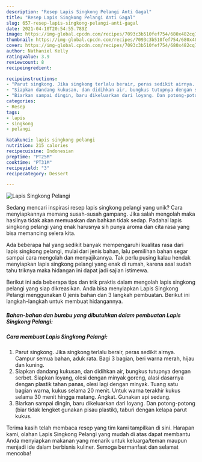 ```yaml
---
description: "Resep Lapis Singkong Pelangi Anti Gagal"
title: "Resep Lapis Singkong Pelangi Anti Gagal"
slug: 657-resep-lapis-singkong-pelangi-anti-gagal
date: 2021-04-10T20:54:55.789Z
image: https://img-global.cpcdn.com/recipes/7093c3b510fef754/680x482cq70/lapis-singkong-pelangi-foto-resep-utama.jpg
thumbnail: https://img-global.cpcdn.com/recipes/7093c3b510fef754/680x482cq70/lapis-singkong-pelangi-foto-resep-utama.jpg
cover: https://img-global.cpcdn.com/recipes/7093c3b510fef754/680x482cq70/lapis-singkong-pelangi-foto-resep-utama.jpg
author: Nathaniel Kelly
ratingvalue: 3.9
reviewcount: 8
recipeingredient:

recipeinstructions:
- "Parut singkong. Jika singkong terlalu berair, peras sedikit airnya. Campur semua bahan, aduk rata. Bagi 3 bagian, beri warna merah, hijau dan kuning."
- "Siapkan dandang kukusan, dan didihkan air, bungkus tutupnya dengan serbet. Siapkan loyang, olesi dengan minyak goreng, alasi dasarnya dengan plastik tahan panas, olesi lagi dengan minyak. Tuang satu bagian warna, kukus selama 20 menit. Untuk warna terakhir kukus selama 30 menit hingga matang. Angkat. Gunakan api sedang."
- "Biarkan sampai dingin, baru dikeluarkan dari loyang. Dan potong-potong (biar tidak lengket gunakan pisau plastik), taburi dengan kelapa parut kukus."
categories:
- Resep
tags:
- lapis
- singkong
- pelangi

katakunci: lapis singkong pelangi 
nutrition: 215 calories
recipecuisine: Indonesian
preptime: "PT25M"
cooktime: "PT31M"
recipeyield: "3"
recipecategory: Dessert

---
```



![Lapis Singkong Pelangi](https://img-global.cpcdn.com/recipes/7093c3b510fef754/680x482cq70/lapis-singkong-pelangi-foto-resep-utama.jpg)

Sedang mencari inspirasi resep lapis singkong pelangi yang unik? Cara menyiapkannya memang susah-susah gampang. Jika salah mengolah maka hasilnya tidak akan memuaskan dan bahkan tidak sedap. Padahal lapis singkong pelangi yang enak harusnya sih punya aroma dan cita rasa yang bisa memancing selera kita.



Ada beberapa hal yang sedikit banyak mempengaruhi kualitas rasa dari lapis singkong pelangi, mulai dari jenis bahan, lalu pemilihan bahan segar sampai cara mengolah dan menyajikannya. Tak perlu pusing kalau hendak menyiapkan lapis singkong pelangi yang enak di rumah, karena asal sudah tahu triknya maka hidangan ini dapat jadi sajian istimewa.


Berikut ini ada beberapa tips dan trik praktis dalam mengolah lapis singkong pelangi yang siap dikreasikan. Anda bisa menyiapkan Lapis Singkong Pelangi menggunakan 0 jenis bahan dan 3 langkah pembuatan. Berikut ini langkah-langkah untuk membuat hidangannya.

<!--inarticleads1-->

##### Bahan-bahan dan bumbu yang dibutuhkan dalam pembuatan Lapis Singkong Pelangi:





<!--inarticleads2-->

##### Cara membuat Lapis Singkong Pelangi:

1. Parut singkong. Jika singkong terlalu berair, peras sedikit airnya. Campur semua bahan, aduk rata. Bagi 3 bagian, beri warna merah, hijau dan kuning.
1. Siapkan dandang kukusan, dan didihkan air, bungkus tutupnya dengan serbet. Siapkan loyang, olesi dengan minyak goreng, alasi dasarnya dengan plastik tahan panas, olesi lagi dengan minyak. Tuang satu bagian warna, kukus selama 20 menit. Untuk warna terakhir kukus selama 30 menit hingga matang. Angkat. Gunakan api sedang.
1. Biarkan sampai dingin, baru dikeluarkan dari loyang. Dan potong-potong (biar tidak lengket gunakan pisau plastik), taburi dengan kelapa parut kukus.




Terima kasih telah membaca resep yang tim kami tampilkan di sini. Harapan kami, olahan Lapis Singkong Pelangi yang mudah di atas dapat membantu Anda menyiapkan makanan yang menarik untuk keluarga/teman maupun menjadi ide dalam berbisnis kuliner. Semoga bermanfaat dan selamat mencoba!
